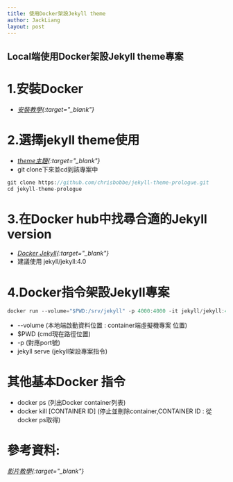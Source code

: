 ```yaml
---
title: 使用Docker架設Jekyll theme
author: JackLiang
layout: post
---
```

<h2>Local端使用Docker架設Jekyll theme專案</h2>


# 1.安裝Docker
* *[安裝教學](https://docs.docker.com/get-docker/){:target="_blank"}*

# 2.選擇jekyll theme使用
* *[theme主題](https://jekyllthemes.io/free){:target="_blank"}*
* git clone下來並cd到該專案中
```js
git clone https://github.com/chrisbobbe/jekyll-theme-prologue.git
cd jekyll-theme-prologue
```
# 3.在Docker hub中找尋合適的Jekyll version
* *[Docker Jekyll](https://hub.docker.com/r/jekyll/jekyll/tags){:target="_blank"}*
* 建議使用 jekyll/jekyll:4.0

# 4.Docker指令架設Jekyll專案
```js
docker run --volume="$PWD:/srv/jekyll" -p 4000:4000 -it jekyll/jekyll:4.0.0 jekyll serve
```
* --volume (本地端啟動資料位置 : container端虛擬機專案  位置)
* $PWD (cmd現在路徑位置)
* -p (對應port號)
* jekyll serve (jekyll架設專案指令)

# 其他基本Docker 指令
* docker ps (列出Docker container列表)
* docker kill [CONTAINER ID] (停止並刪除container,CONTAINER ID : 從docker ps取得)

# 參考資料:
*[影片教學](https://www.youtube.com/watch?v=ZHQ3IwIL590){:target="_blank"}*

